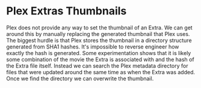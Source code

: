 # Plex Extras Thumbnails
Plex does not provide any way to set the thumbnail of an Extra.
We can get around this by manually replacing the generated thumbnail that Plex uses.
The biggest hurdle is that Plex stores the thumbnail in a directory structure generated from SHA1 hashes.
It's impossible to reverse engineer how exactly the hash is generated.
Some experimentation shows that it is likely some combination of the movie the Extra is associated with and the hash of the Extra file itself.
Instead we can search the Plex metadata directory for files that were updated around the same time as when the Extra was added.
Once we find the directory we can overwrite the thumbnail.